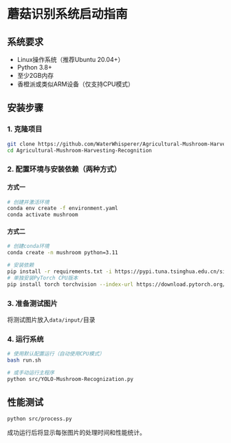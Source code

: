 # 蘑菇识别系统启动指南

## 系统要求

- Linux操作系统（推荐Ubuntu 20.04+）
- Python 3.8+
- 至少2GB内存
- 香橙派或类似ARM设备（仅支持CPU模式）

## 安装步骤

### 1. 克隆项目

```bash
git clone https://github.com/WaterWhisperer/Agricultural-Mushroom-Harvesting-Recognition.git
cd Agricultural-Mushroom-Harvesting-Recognition
```

### 2. 配置环境与安装依赖（两种方式）

#### 方式一

```bash
# 创建并激活环境
conda env create -f environment.yaml
conda activate mushroom
```

#### 方式二

```bash
# 创建conda环境
conda create -n mushroom python=3.11

# 安装依赖
pip install -r requirements.txt -i https://pypi.tuna.tsinghua.edu.cn/simple
# 单独安装PyTorch CPU版本
pip install torch torchvision --index-url https://download.pytorch.org/whl/cpu
```

### 3. 准备测试图片

将测试图片放入`data/input/`目录

### 4. 运行系统

```bash
# 使用默认配置运行（自动使用CPU模式）
bash run.sh

# 或手动运行主程序
python src/YOLO-Mushroom-Recognization.py
```

## 性能测试

```bash
python src/process.py
```

成功运行后将显示每张图片的处理时间和性能统计。
